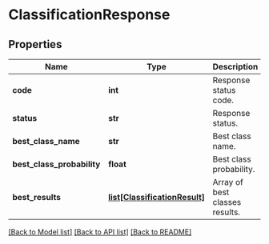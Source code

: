 # ClassificationResponse

## Properties
Name | Type | Description | Notes
------------ | ------------- | ------------- | -------------
**code** | **int** | Response status code. | 
**status** | **str** | Response status. | [optional] 
**best_class_name** | **str** | Best class name.         | [optional] 
**best_class_probability** | **float** | Best class probability. | [optional] 
**best_results** | [**list[ClassificationResult]**](ClassificationResult.md) | Array of best classes results. | [optional] 

[[Back to Model list]](../README.md#documentation-for-models) [[Back to API list]](../README.md#documentation-for-api-endpoints) [[Back to README]](../README.md)


